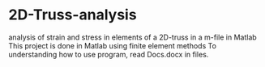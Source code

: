 # 2D-Truss-analysis
analysis of strain and stress in elements of a 2D-truss in a m-file in Matlab
This project is done in Matlab using finite element methods
To understanding how to use program, read Docs.docx in files.  
